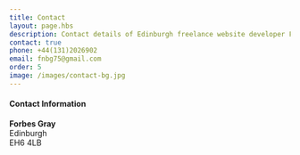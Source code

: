 ```yaml
---
title: Contact
layout: page.hbs
description: Contact details of Edinburgh freelance website developer Forbes Gray
contact: true
phone: +44(131)2026902
email: fnbg75@gmail.com
order: 5
image: /images/contact-bg.jpg
---
```


#### Contact Information

**Forbes Gray**<br />
Edinburgh<br />
EH6 4LB<br />
